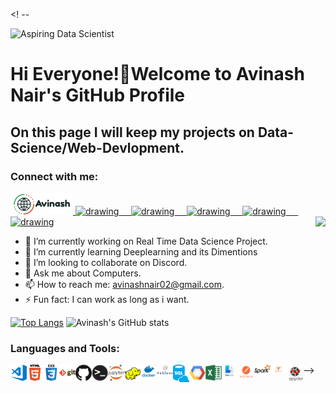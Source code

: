 
<! --

![Aspiring Data Scientist ](https://media-exp1.licdn.com/dms/image/C4D16AQFg6OL56NIVUg/profile-displaybackgroundimage-shrink_350_1400/0/1599970659833?e=1625097600&v=beta&t=Luf4SHmDO3NPdTCRRZCe5iHd81DbCd26OSDzt4GwuvA)

# Hi Everyone!👋Welcome to Avinash Nair's GitHub Profile


## On this page I will keep my projects on Data-Science/Web-Devlopment.















### Connect with me:
<a href="https://avinashnair02.github.io/">
 <img src='https://github.com/avinashnair02/avinashnair02/blob/main/c6770e5bfda14cb68672a049acf41b28-2.png' alt='website'  width="100">
</a> 
<a href="https://www.youtube.com/channel/UCdpwSFqh93iPtyaGXJq3wIQ">
 <img src="https://res.cloudinary.com/importdata/image/upload/v1595012354/yt_logo_jjgys4.png" alt="drawing" width="100"/>&nbsp;&nbsp;&nbsp;&nbsp;
</a> 
 <a href="https://avinashnair02.medium.com/">
  <img src="https://res.cloudinary.com/importdata/image/upload/v1595012354/medium_mono_hoz0z5.png" alt="drawing" width="35"/>&nbsp;&nbsp;&nbsp;&nbsp;
</a> 
  <a href="https://twitter.com/avinashnair22">
   <img src="https://res.cloudinary.com/importdata/image/upload/v1595012924/Twitter_Logo_Blue_gbtagu.png" alt="drawing" width="40"/>&nbsp;&nbsp;&nbsp;&nbsp;
 </a> 
   <a href="https://www.linkedin.com/in/avinash-nair-299b72157/">
    <img src="https://res.cloudinary.com/importdata/image/upload/v1595012354/linkedin_t9qiwy.png" alt="drawing" width="100"/> &nbsp;&nbsp;&nbsp;&nbsp;
 </a> 
    <a href="https://www.kaggle.com/avinashnairtech">
     <img src="https://res.cloudinary.com/importdata/image/upload/v1595012924/kaggle_ksaktb.png" alt="drawing" width="75"/>
 </a> 

  
 <img align="right" src="http://inews.gtimg.com/newsapp_match/0/10903293331/0" height="250">

- 🔭 I’m currently working on Real Time Data Science Project.
- 🌱 I’m currently learning Deeplearning and its Dimentions
- 👯 I’m looking to collaborate on Discord.
- 💬 Ask me about Computers.
- 📫 How to reach me: avinashnair02@gmail.com.
- ⚡ Fun fact: I can work as long as i want.



[![Top Langs](https://github-readme-stats.vercel.app/api/top-langs/?username=avinashnair02&layout=compact)](https://github.com/anuraghazra/github-readme-stats)
![Avinash's GitHub stats](https://github-readme-stats.vercel.app/api?username=avinashnair02&show_icons=true)


### Languages and Tools:

<img align="left" alt="Visual Studio Code" width="26px" src="https://raw.githubusercontent.com/github/explore/80688e429a7d4ef2fca1e82350fe8e3517d3494d/topics/visual-studio-code/visual-studio-code.png" />
<img align="left" alt="HTML5" width="26px" src="https://raw.githubusercontent.com/github/explore/80688e429a7d4ef2fca1e82350fe8e3517d3494d/topics/html/html.png" />
<img align="left" alt="CSS3" width="26px" src="https://raw.githubusercontent.com/github/explore/80688e429a7d4ef2fca1e82350fe8e3517d3494d/topics/css/css.png" />
<img align="left" alt="Git" width="26px" src="https://raw.githubusercontent.com/github/explore/80688e429a7d4ef2fca1e82350fe8e3517d3494d/topics/git/git.png" />
<img align="left" alt="GitHub" width="26px" src="https://raw.githubusercontent.com/github/explore/78df643247d429f6cc873026c0622819ad797942/topics/github/github.png" />
<img align="left" alt="Terminal" width="26px" src="https://raw.githubusercontent.com/github/explore/80688e429a7d4ef2fca1e82350fe8e3517d3494d/topics/terminal/terminal.png" />
<img align="left" alt="Terminal" width="26px" src="https://github.com/avinashnair02/avinashnair02/blob/main/PngItem_2413971.png" />
<img align="left" alt="hadoop" width="26px" src="https://github.com/avinashnair02/avinashnair02/blob/main/haddop.png" />
<img align="left" alt="Docker" width="26px" src="https://github.com/avinashnair02/avinashnair02/blob/main/docker.jpeg" />
<img align="left" alt="Tab" width="26px" src="https://github.com/avinashnair02/avinashnair02/blob/main/Tab.png" />
<img align="left" alt="sql" width="26px" src="https://github.com/avinashnair02/avinashnair02/blob/main/Slq.png" />
<img align="left" alt="gcp" width="26px" src="https://github.com/avinashnair02/avinashnair02/blob/main/Gcp.jpeg" />
<img align="left" alt="Excel" width="26px" src="https://github.com/avinashnair02/avinashnair02/blob/main/Excel.png" />
<img align="left" alt="MAc" width="26px" src="https://github.com/avinashnair02/avinashnair02/blob/main/mac.png" />
<img align="left" alt="postman" width="26px" src="https://github.com/avinashnair02/avinashnair02/blob/main/postman.jpeg" />
<img align="left" alt="Spark" width="26px" src="https://github.com/avinashnair02/avinashnair02/blob/main/spark.png" />
<img align="left" alt="TEnsor" width="26px" src="https://github.com/avinashnair02/avinashnair02/blob/main/tensor.png" />
<img align="left" alt="TEnsor" width="26px" src="https://github.com/avinashnair02/avinashnair02/blob/main/ceddf5ac580a247b9ddbcc6a260e6f8f.png" />


--> 



